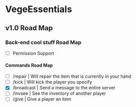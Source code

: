 # VegeEssentials

## v1.0 Road Map

### Back-end cool stuff Road Map
- [ ] Permission Support

#### Commands Road Map
- [ ] /repair | Will repair the item that is currently in your hand
- [ ] /kick | Will kick the player you specify
- [x] /broadcast | Send a message to the entire server
- [ ] /invsee | See the inventory of another player
- [ ] /give | Give a player an item
